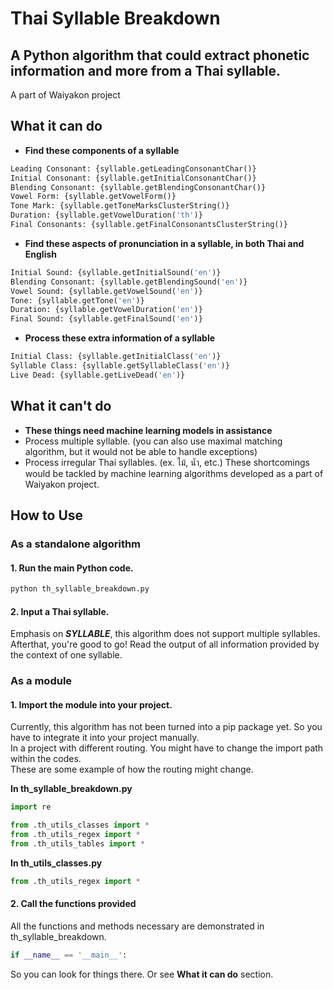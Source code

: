 # Thai Syllable Breakdown

## A Python algorithm that could extract phonetic information and more from a Thai syllable.
A part of Waiyakon project

## What it can do
- **Find these components of a syllable**
```py
Leading Consonant: {syllable.getLeadingConsonantChar()}
Initial Consonant: {syllable.getInitialConsonantChar()}
Blending Consonant: {syllable.getBlendingConsonantChar()}
Vowel Form: {syllable.getVowelForm()}
Tone Mark: {syllable.getToneMarksClusterString()}
Duration: {syllable.getVowelDuration('th')}
Final Consonants: {syllable.getFinalConsonantsClusterString()}
```
- **Find these aspects of pronunciation in a syllable, in both Thai and English**
```py
Initial Sound: {syllable.getInitialSound('en')}
Blending Consonant: {syllable.getBlendingSound('en')}
Vowel Sound: {syllable.getVowelSound('en')}
Tone: {syllable.getTone('en')}
Duration: {syllable.getVowelDuration('en')}
Final Sound: {syllable.getFinalSound('en')}
```
- **Process these extra information of a syllable**
```py
Initial Class: {syllable.getInitialClass('en')}
Syllable Class: {syllable.getSyllableClass('en')}
Live Dead: {syllable.getLiveDead('en')}
```

## What it can't do
- **These things need machine learning models in assistance**
 - Process multiple syllable. (you can also use maximal matching algorithm, but it would not be able to handle exceptions)
 - Process irregular Thai syllables. (ex. ไม้, น้ำ, etc.)
 These shortcomings would be tackled by machine learning algorithms developed as a part of Waiyakon project.

## How to Use

### As a standalone algorithm
#### 1. Run the main Python code.
```bash
python th_syllable_breakdown.py
```
#### 2. Input a Thai syllable.
Emphasis on ***SYLLABLE***, this algorithm does not support multiple syllables.<br>
Afterthat, you're good to go! Read the output of all information provided by the context of one syllable.

### As a module
#### 1. Import the module into your project.
Currently, this algorithm has not been turned into a pip package yet. So you have to integrate it into your project manually.<br>
In a project with different routing. You might have to change the import path within the codes.<br>
These are some example of how the routing might change.

**In th_syllable_breakdown.py**
```py
import re

from .th_utils_classes import *
from .th_utils_regex import *
from .th_utils_tables import *
```

**In th_utils_classes.py**
```py
from .th_utils_regex import *
```
#### 2. Call the functions provided
All the functions and methods necessary are demonstrated in th_syllable_breakdown.
```py
if __name__ == '__main__':
```
So you can look for things there. Or see **What it can do** section.